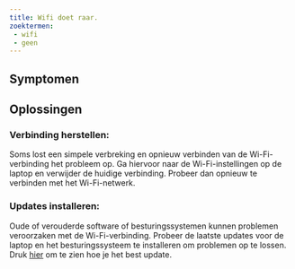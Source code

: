 ```yaml
---
title: Wifi doet raar.
zoektermen:
 - wifi
 - geen
---
```


## Symptomen



## Oplossingen

### Verbinding herstellen:

Soms lost een simpele verbreking en opnieuw verbinden van de Wi-Fi-verbinding het probleem op. Ga hiervoor naar de Wi-Fi-instellingen op de laptop en verwijder de huidige verbinding. Probeer dan opnieuw te verbinden met het Wi-Fi-netwerk.

### Updates installeren:

Oude of verouderde software of besturingssystemen kunnen problemen veroorzaken met de Wi-Fi-verbinding. Probeer de laatste updates voor de laptop en het besturingssysteem te installeren om problemen op te lossen. Druk [hier](updaten.md) om te zien hoe je het best update.
